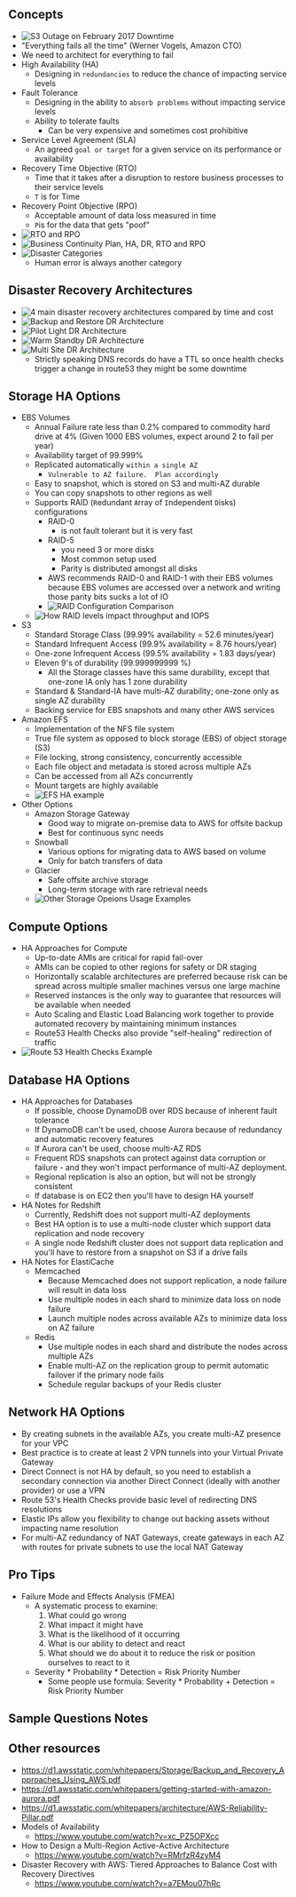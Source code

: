## Concepts
- ![S3 Outage on February 2017 Downtime](images/s3_outage_feb_2017_minutes.png)
- "Everything fails all the time" (Werner Vogels, Amazon CTO)
- We need to architect for everything to fail
- High Availability (HA)
    - Designing in `redundancies` to reduce the chance of impacting service levels
- Fault Tolerance
    - Designing in the ability to `absorb problems` without impacting service levels
    - Ability to tolerate faults
        - Can be very expensive and sometimes cost prohibitive
- Service Level Agreement (SLA)
    - An agreed `goal or target` for a given service on its performance or availability
- Recovery Time Objective (RTO)
    - Time that it takes after a disruption to restore business processes to their service levels
    - `T` is for Time
- Recovery Point Objective (RPO)
    - Acceptable amount of data loss measured in time
    - `P`is for the data that gets "poof"
- ![RTO and RPO](images/rto_rpo.png)
- ![Business Continuity Plan, HA, DR, RTO and RPO](images/business_continuity_plan_ha_hr_rpo_rto.png)
- ![Disaster Categories](images/disaster_categories.png)
    - Human error is always another category

## Disaster Recovery Architectures
- ![4 main disaster recovery architectures compared by time and cost](images/disaster_recovery_architectures.png)
- ![Backup and Restore DR Architecture](images/backup_and_restore_dr.png)
- ![Pilot Light DR Architecture](images/pilot_light_dr.png)
- ![Warm Standby DR Architecture](images/warm_standby_dr.png)
- ![Multi Site DR Architecture](images/multi_site_dr.png)
    - Strictly speaking DNS records do have a TTL so once health checks trigger a change in route53 they might be some downtime

## Storage HA Options
- EBS Volumes
    - Annual Failure rate less than 0.2% compared to commodity hard drive at 4% (Given 1000 EBS volumes, expect around 2 to fail per year)
    - Availability target of 99.999%
    - Replicated automatically `within a single AZ`
        - `Vulnerable to AZ failure.  Plan accordingly`
    - Easy to snapshot, which is stored on S3 and multi-AZ durable
    - You can copy snapshots to other regions as well
    - Supports RAID (`R`edundant `A`rray of `I`ndependent `D`isks) configurations
        - RAID-0 
            - is not fault tolerant but it is very fast
        - RAID-5 
            - you need 3 or more disks
            - Most common setup used
            - Parity is distributed amongst all disks
        - AWS recommends RAID-0 and RAID-1 with their EBS volumes because EBS volumes are accessed over a network and writing those parity bits sucks a lot of IO
        - ![RAID Configuration Comparison](images/raid_comparison.png)
    - ![How RAID levels impact throughput and IOPS](images/raid_iops_throughput.png)
- S3
    - Standard Storage Class (99.99% availability = 52.6 minutes/year)
    - Standard Infrequent Access (99.9% availability = 8.76 hours/year)
    - One-zone Infrequent Access (99.5% availability = 1.83 days/year)
    - Eleven 9's of durability (99.999999999 %)
        - All the Storage classes have this same durability, except that one-zone IA only has 1 zone durability
    - Standard & Standard-IA have multi-AZ durability; one-zone only as single AZ durability
    - Backing service for EBS snapshots and many other AWS services
- Amazon EFS
    - Implementation of the NFS file system
    - True file system as opposed to block storage (EBS) of object storage (S3)
    - File locking, strong consistency, concurrently accessible
    - Each file object and metadata is stored across multiple AZs
    - Can be accessed from all AZs concurrently
    - Mount targets are highly available
    - ![EFS HA example](images/efs_ha_example.png)
- Other Options
    - Amazon Storage Gateway
        - Good way to migrate on-premise data to AWS for offsite backup
        - Best for continuous sync needs
    - Snowball
        - Various options for migrating data to AWS based on volume
        - Only for batch transfers of data
    - Glacier
        - Safe offsite archive storage
        - Long-term storage with rare retrieval needs
    - ![Other Storage Opeions Usage Examples](images/other_storage_usage_examples.png)

## Compute Options
- HA Approaches for Compute
    - Up-to-date AMIs are critical for rapid fail-over
    - AMIs can be copied to other regions for safety or DR staging
    - Horizontally scalable architectures are preferred because risk can be spread across multiple smaller machines versus one large machine
    - Reserved instances is the only way to guarantee that resources will be available when needed
    - Auto Scaling and Elastic Load Balancing work together to provide automated recovery by maintaining minimum instances
    - Route53 Health Checks also provide "self-healing" redirection of traffic
 - ![Route 53 Health Checks Example](images/route53_health_checks_example.png)  

## Database HA Options
- HA Approaches for Databases
    - If possible, choose DynamoDB over RDS because of inherent fault tolerance
    - If DynamoDB can't be used, choose Aurora because of redundancy and automatic recovery features
    - If Aurora can't be used, choose multi-AZ RDS
    - Frequent RDS snapshots can protect against data corruption or failure - and they won't impact performance of multi-AZ deployment.
    - Regional replication is also an option, but will not be strongly consistent
    - If database is on EC2 then you'll have to design HA yourself
- HA Notes for Redshift
    - Currently, Redshift does not support multi-AZ deployments
    - Best HA option is to use a multi-node cluster which support data replication and node recovery
    - A single node Redshift cluster does not support data replication and you'll have to restore from a snapshot on S3 if a drive fails
- HA Notes for ElastiCache
    - Memcached
        - Because Memcached does not support replication, a node failure will result in data loss
        - Use multiple nodes in each shard to minimize data loss on node failure
        - Launch multiple nodes across available AZs to minimize data loss on AZ failure
    - Redis
        - Use multiple nodes in each shard and distribute the nodes across multiple AZs
        - Enable multi-AZ on the replication group to permit automatic failover if the primary node fails
        - Schedule regular backups of your Redis cluster

## Network HA Options
- By creating subnets in the available AZs, you create multi-AZ presence for your VPC
- Best practice is to create at least 2 VPN tunnels into your Virtual Private Gateway
- Direct Connect is not HA by default, so you need to establish a secondary connection via another Direct Connect (ideally with another provider) or use a VPN
- Route 53's Health Checks provide basic level of redirecting DNS resolutions
- Elastic IPs allow you flexibility to change out backing assets without impacting name resolution
- For multi-AZ redundancy of NAT Gateways, create gateways in each AZ with routes for private subnets to use the local NAT Gateway

## Pro Tips
- Failure Mode and Effects Analysis (FMEA)
    - A systematic process to examine:
        1. What could go wrong
        2. What impact it might have
        3. What is the likelihood of it occurring
        4. What is our ability to detect and react
        5. What should we do about it to reduce the risk or position ourselves to react to it
    - Severity * Probability * Detection = Risk Priority Number
        - Some people use formula:  Severity * Probability + Detection = Risk Priority Number  

## Sample Questions Notes

## Other resources
- https://d1.awsstatic.com/whitepapers/Storage/Backup_and_Recovery_Approaches_Using_AWS.pdf
- https://d1.awsstatic.com/whitepapers/getting-started-with-amazon-aurora.pdf
- https://d1.awsstatic.com/whitepapers/architecture/AWS-Reliability-Pillar.pdf
- Models of Availability
    - https://www.youtube.com/watch?v=xc_PZ5OPXcc
- How to Design a Multi-Region Active-Active Architecture
    - https://www.youtube.com/watch?v=RMrfzR4zyM4
- Disaster Recovery with AWS: Tiered Approaches to Balance Cost with Recovery Directives
    - https://www.youtube.com/watch?v=a7EMou07hRc


